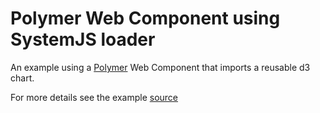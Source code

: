 # Polymer Web Component using SystemJS loader

An example using a [Polymer](https://www.polymer-project.org/1.0/) Web Component that imports a reusable d3 chart.

For more details see the example  [source](https://github.com/Hypercubed/Project-Chi/tree/master/dataset/example/app/components/examples/polymer)
